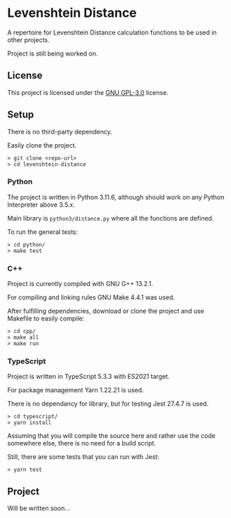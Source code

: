 # Levenshtein Distance

A repertoire for Levenshtein Distance calculation functions to be used in other projects. 

Project is still being worked on.

## License

This project is licensed under the [GNU GPL-3.0](https://github.com/ErtyumPX/hashiwokakero/blob/main/LICENSE) license.

## Setup

There is no third-party dependency.

Easily clone the project.

```
> git clone <repo-url>
> cd levenshtein-distance
```

### Python

The project is written in Python 3.11.6, although should work on any Python Interpreter above 3.5.x.

Main library is `python3/distance.py` where all the functions are defined.

To run the general tests:

```
> cd python/
> make test
```

### C++

Project is currently compiled with GNU G++ 13.2.1.

For compiling and linking rules GNU Make 4.4.1 was used.

After fulfilling dependencies, download or clone the project and use Makefile to easily compile:

```
> cd cpp/ 
> make all
> make run
```

### TypeScript

Project is written in TypeScript 5.3.3 with ES2021 target.

For package management Yarn 1.22.21 is used.

There is no dependancy for library, but for testing Jest 27.4.7 is used.

```
> cd typescript/
> yarn install
```

Assuming that you will compile the source here and rather use the code somewhere else, there is no need for a build script.

Still, there are some tests that you can run with Jest:

```
> yarn test 
```



## Project

Will be written soon...
